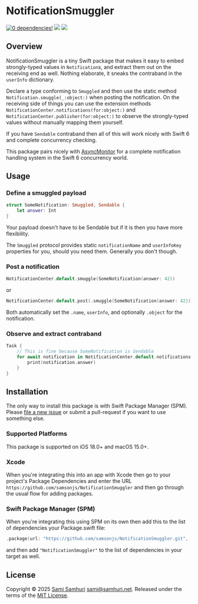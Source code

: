 # NotificationSmuggler

[![0 dependencies!](https://0dependencies.dev/0dependencies.svg)](https://0dependencies.dev)
[![](https://img.shields.io/endpoint?url=https%3A%2F%2Fswiftpackageindex.com%2Fapi%2Fpackages%2Fsamsonjs%2FNotificationSmuggler%2Fbadge%3Ftype%3Dswift-versions)](https://swiftpackageindex.com/samsonjs/NotificationSmuggler)
[![](https://img.shields.io/endpoint?url=https%3A%2F%2Fswiftpackageindex.com%2Fapi%2Fpackages%2Fsamsonjs%2FNotificationSmuggler%2Fbadge%3Ftype%3Dplatforms)](https://swiftpackageindex.com/samsonjs/NotificationSmuggler)

## Overview

NotificationSmuggler is a tiny Swift package that makes it easy to embed strongly-typed values in `Notification`s, and extract them out on the receiving end as well. Nothing elaborate, it sneaks the contraband in the `userInfo` dictionary.

Declare a type conforming to `Smuggled` and then use the static method `Notification.smuggle(_:object:)` when posting the notification. On the receiving side of things you can use the extension methods `NotificationCenter.notifications(for:object:)` and `NotificationCenter.publisher(for:object:)` to observe the strongly-typed values without manually mapping them yourself.

If you have `Sendable` contraband then all of this will work nicely with Swift 6 and complete concurrency checking.

This package pairs nicely with [AsyncMonitor](https://github.com/samsonjs/AsyncMonitor) for a complete notification handling system in the Swift 6 concurrency world.

## Usage

### Define a smuggled payload

```swift
struct SomeNotification: Smuggled, Sendable {
    let answer: Int
}
```

Your payload doesn't have to be Sendable but if it is then you have more flexibility.

The `Smuggled` protocol provides static `notificationName` and `userInfoKey` properties for you, should you need them. Generally you don't though.

### Post a notification

```swift
NotificationCenter.default.smuggle(SomeNotification(answer: 42))
```

or

```swift
NotificationCenter.default.post(.smuggle(SomeNotification(answer: 42)))
```

Both automatically set the `.name`, `userInfo`, and optionally `.object` for the notification.

### Observe and extract contraband

```swift
Task {
    // This is fine because SomeNotification is Sendable
    for await notification in NotificationCenter.default.notifications(for: SomeNotification.self) {
        print(notification.answer)
    }
}
```

## Installation

The only way to install this package is with Swift Package Manager (SPM). Please [file a new issue][] or submit a pull-request if you want to use something else.

[file a new issue]: https://github.com/samsonjs/NotificationSmuggler/issues/new

### Supported Platforms

This package is supported on iOS 18.0+ and macOS 15.0+.

### Xcode

When you're integrating this into an app with Xcode then go to your project's Package Dependencies and enter the URL `https://github.com/samsonjs/NotificationSmuggler` and then go through the usual flow for adding packages.

### Swift Package Manager (SPM)

When you're integrating this using SPM on its own then add this to the list of dependencies your Package.swift file:

```swift
.package(url: "https://github.com/samsonjs/NotificationSmuggler.git", .upToNextMajor(from: "0.2.1"))
```

and then add `"NotificationSmuggler"` to the list of dependencies in your target as well.

## License

Copyright © 2025 [Sami Samhuri](https://samhuri.net) <sami@samhuri.net>. Released under the terms of the [MIT License][MIT].

[MIT]: https://sjs.mit-license.org
